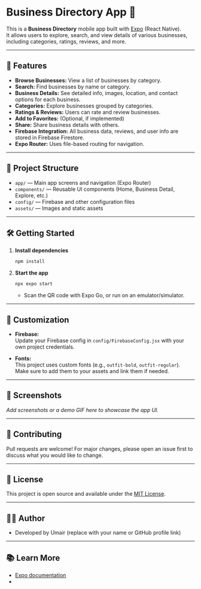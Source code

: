 # Business Directory App 📱

This is a **Business Directory** mobile app built with [Expo](https://expo.dev) (React Native).  
It allows users to explore, search, and view details of various businesses, including categories, ratings, reviews, and more.

---

## 🚀 Features

- **Browse Businesses:** View a list of businesses by category.
- **Search:** Find businesses by name or category.
- **Business Details:** See detailed info, images, location, and contact options for each business.
- **Categories:** Explore businesses grouped by categories.
- **Ratings & Reviews:** Users can rate and review businesses.
- **Add to Favorites:** (Optional, if implemented)
- **Share:** Share business details with others.
- **Firebase Integration:** All business data, reviews, and user info are stored in Firebase Firestore.
- **Expo Router:** Uses file-based routing for navigation.

---

## 📂 Project Structure

- `app/` — Main app screens and navigation (Expo Router)
- `components/` — Reusable UI components (Home, Business Detail, Explore, etc.)
- `config/` — Firebase and other configuration files
- `assets/` — Images and static assets

---

## 🛠️ Getting Started

1. **Install dependencies**

   ```bash
   npm install
   ```

2. **Start the app**

   ```bash
   npx expo start
   ```

   - Scan the QR code with Expo Go, or run on an emulator/simulator.

---

## 📝 Customization

- **Firebase:**  
  Update your Firebase config in `config/FirebaseConfig.jsx` with your own project credentials.

- **Fonts:**  
  This project uses custom fonts (e.g., `outfit-bold`, `outfit-regular`). Make sure to add them to your assets and link them if needed.

---

## 📸 Screenshots

_Add screenshots or a demo GIF here to showcase the app UI._

---

## 🤝 Contributing

Pull requests are welcome! For major changes, please open an issue first to discuss what you would like to change.

---

## 📄 License

This project is open source and available under the [MIT License](LICENSE).

---

## 🙋‍♂️ Author

- Developed by Umair (replace with your name or GitHub profile link)

---

## 📚 Learn More

- [Expo documentation](https://docs.expo.dev/)
-